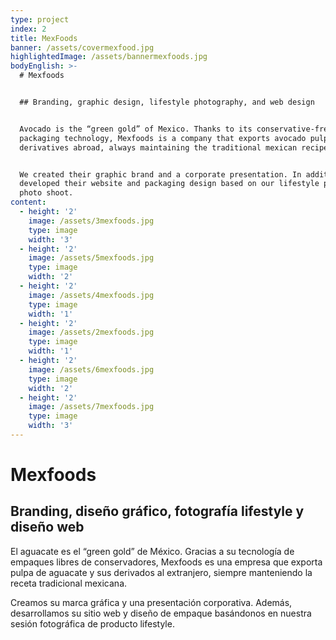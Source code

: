 ```yaml
---
type: project
index: 2
title: MexFoods
banner: /assets/covermexfood.jpg
highlightedImage: /assets/bannermexfoods.jpg
bodyEnglish: >-
  # Mexfoods


  ## Branding, graphic design, lifestyle photography, and web design


  Avocado is the “green gold” of Mexico. Thanks to its conservative-free
  packaging technology, Mexfoods is a company that exports avocado pulp and its
  derivatives abroad, always maintaining the traditional mexican recipe.


  We created their graphic brand and a corporate presentation. In addition, we
  developed their website and packaging design based on our lifestyle product
  photo shoot.
content:
  - height: '2'
    image: /assets/3mexfoods.jpg
    type: image
    width: '3'
  - height: '2'
    image: /assets/5mexfoods.jpg
    type: image
    width: '2'
  - height: '2'
    image: /assets/4mexfoods.jpg
    type: image
    width: '1'
  - height: '2'
    image: /assets/2mexfoods.jpg
    type: image
    width: '1'
  - height: '2'
    image: /assets/6mexfoods.jpg
    type: image
    width: '2'
  - height: '2'
    image: /assets/7mexfoods.jpg
    type: image
    width: '3'
---
```

# Mexfoods

## Branding, diseño gráfico, fotografía lifestyle y diseño web

El aguacate es el “green gold” de México. Gracias a su tecnología de empaques libres de conservadores, Mexfoods es una empresa que exporta pulpa de aguacate y sus derivados al extranjero, siempre manteniendo la receta tradicional mexicana.

Creamos su marca gráfica y una presentación corporativa. Además, desarrollamos su sitio web y diseño de empaque basándonos en nuestra sesión fotográfica de producto lifestyle.
